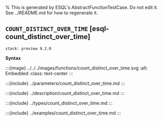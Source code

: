 % This is generated by ESQL's AbstractFunctionTestCase. Do not edit it. See ../README.md for how to regenerate it.

## `COUNT_DISTINCT_OVER_TIME` [esql-count_distinct_over_time]
```{applies_to}
stack: preview 9.2.0
```

**Syntax**

:::{image} ../../../images/functions/count_distinct_over_time.svg
:alt: Embedded
:class: text-center
:::


:::{include} ../parameters/count_distinct_over_time.md
:::

:::{include} ../description/count_distinct_over_time.md
:::

:::{include} ../types/count_distinct_over_time.md
:::

:::{include} ../examples/count_distinct_over_time.md
:::
